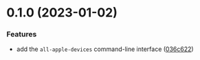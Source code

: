 # 0.1.0 (2023-01-02)


### Features

* add the `all-apple-devices` command-line interface ([036c622](https://github.com/EmilioOjeda/AllAppleDevices/commit/036c6224fba0c20816078fb64dce702f5a8fcc0c))



